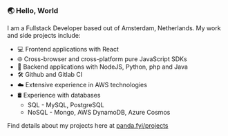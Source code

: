 ### 🌏 Hello, World 

I am a Fullstack Developer based out of Amsterdam, Netherlands. My work and side projects include:

- 💻 Frontend applications with React
- 🌐 Cross-browser and cross-platform pure JavaScript SDKs
- 🔄 Backend applications with NodeJS, Python, php and Java
- 🛠️ Github and Gitlab CI
- ☁️ Extensive experience in AWS technologies
- 🛢️ Experience with databases
    - SQL - MySQL, PostgreSQL
    - NoSQL - Mongo, AWS DynamoDB, Azure Cosmos

Find details about my projects here at [panda.fyi/projects](https://panda.fyi/projects)

<!--
**sidhantpanda/sidhantpanda** is a ✨ _special_ ✨ repository because its `README.md` (this file) appears on your GitHub profile.

Here are some ideas to get you started:

- 🔭 I’m currently working on ...
- 🌱 I’m currently learning ...
- 👯 I’m looking to collaborate on ...
- 🤔 I’m looking for help with ...
- 💬 Ask me about ...
- 📫 How to reach me: ...
- 😄 Pronouns: ...
- ⚡ Fun fact: ...
-->

